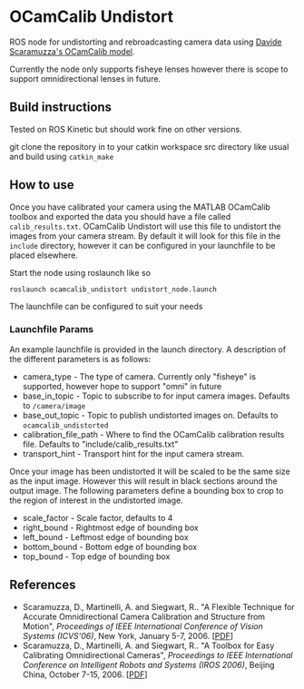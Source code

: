 # OCamCalib Undistort
ROS node for undistorting and rebroadcasting camera data using [Davide Scaramuzza's OCamCalib model](https://sites.google.com/site/scarabotix/ocamcalib-toolbox).

Currently the node only supports fisheye lenses however there is scope to support omnidirectional lenses in future.

## Build instructions

Tested on ROS Kinetic but should work fine on other versions.

git clone the repository in to your catkin workspace src directory like usual and build using `catkin_make`


## How to use

Once you have calibrated your camera using the MATLAB OCamCalib toolbox and exported the data you should have a file called `calib_results.txt`.
OCamCalib Undistort will use this file to undistort the images from your camera stream. By default it will look for this file in the `include` directory,
however it can be configured in your launchfile to be placed elsewhere.

Start the node using roslaunch like so

```
roslaunch ocamcalib_undistort undistort_node.launch
```

The launchfile can be configured to suit your needs

### Launchfile Params

An example launchfile is provided in the launch directory. A description of the different parameters is as follows:


* camera_type  - The type of camera. Currently only "fisheye" is supported, however hope to support "omni" in future
* base_in_topic - Topic to subscribe to for input camera images. Defaults to `/camera/image`
* base_out_topic - Topic to publish undistorted images on. Defaults to `ocamcalib_undistorted`
* calibration_file_path - Where to find the OCamCalib calibration results file. Defaults to "include/calib_results.txt"
* transport_hint - Transport hint for the input camera stream.

Once your image has been undistorted it will be scaled to be the same size as the input image. However this will result in black sections around the output image.
The following parameters define a bounding box to crop to the region of interest in the undistorted image.

* scale_factor - Scale factor, defaults to 4
* right_bound - Rightmost edge of bounding box
* left_bound - Leftmost edge of bounding box
* bottom_bound - Bottom edge of bounding box
* top_bound - Top edge of bounding box

## References
* Scaramuzza, D., Martinelli, A. and Siegwart, R.. "A Flexible Technique for Accurate Omnidirectional Camera Calibration and Structure from Motion", *Proceedings of IEEE International Conference of Vision Systems (ICVS'06)*, New York, January 5-7, 2006. [[PDF](http://rpg.ifi.uzh.ch/docs/ICVS06_scaramuzza.pdf)]
* Scaramuzza, D., Martinelli, A. and Siegwart, R.. "A Toolbox for Easy Calibrating Omnidirectional Cameras", *Proceedings to IEEE International Conference on Intelligent Robots and Systems (IROS 2006)*, Beijing China, October 7-15, 2006. [[PDF](http://rpg.ifi.uzh.ch/docs/IROS06_scaramuzza.pdf)]
